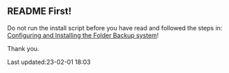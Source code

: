 README First!
-------------

Do not run the install script before  you have read and
followed the steps in:
[Configuring and Installing the Folder Backup system](https://github.com/McUsr/FB/blob/main/Docs/User/SystemAlignement.md)!


Thank you.

  Last updated:23-02-01 18:03

